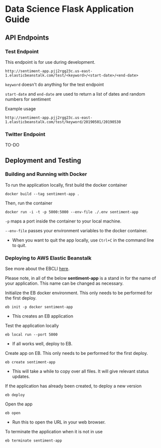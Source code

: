 # Data Science Flask Application Guide


## API Endpoints

### Test Endpoint

This endpoint is for use during development.

`http://sentiment-app.pjj2rgg23c.us-east-1.elasticbeanstalk.com/test/<keyword>/<start-date>/<end-date>`

`keyword` doesn't do anything for the test endpoint

`start-date` and `end-date` are used to return a list of dates and random numbers for sentiment

Example usage

`http://sentiment-app.pjj2rgg23c.us-east-1.elasticbeanstalk.com/test/keyword/20190501/20190530`


### Twitter Endpoint

TO-DO


## Deployment and Testing

### Building and Running with Docker

To run the application locally, first build the docker container

`docker build --tag sentiment-app .`

Then, run the container

`docker run -i -t -p 5000:5000 --env-file ./.env sentiment-app`

`-p` maps a port inside the container to your local machine.

`--env-file` passes your environment variables to the docker container.

- When you want to quit the app locally, use `Ctrl+C` in the command line to quit.

### Deploying to AWS Elastic Beanstalk

See more about the EBCLI [here](https://docs.aws.amazon.com/elasticbeanstalk/latest/dg/eb3-cmd-commands.html?icmpid=docs_elasticbeanstalk_console).

Please note, in all of the below **sentiment-app** is a stand in for the name of your application. This name can be changed as necessary.

Initialize the EB docker environment. This only needs to be performed for the first deploy.

`eb init -p docker sentiment-app`

- This creates an EB application

Test the application locally

`eb local run --port 5000`

- If all works well, deploy to EB.

Create app on EB. This only needs to be performed for the first deploy.

`eb create sentiment-app`

- This will take a while to copy over all files. It will give relevant status updates.

If the application has already been created, to deploy a new version

`eb deploy`

Open the app

`eb open`

- Run this to open the URL in your web browser.

To terminate the application when it is not in use

`eb terminate sentiment-app`